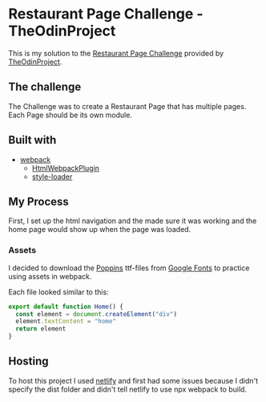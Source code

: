 # Restaurant Page Challenge - TheOdinProject
This is my solution to the [Restaurant Page Challenge](https://www.theodinproject.com/lessons/node-path-javascript-restaurant-page) provided by [TheOdinProject](https://TheOdinProject.com).

## The challenge
The Challenge was to create a Restaurant Page that has multiple pages. Each Page should be its own module.

## Built with
- [webpack](https://webpack.js.org/)
  - [HtmlWebpackPlugin](https://webpack.js.org/plugins/html-webpack-plugin/)
  - [style-loader](https://webpack.js.org/loaders/style-loader/)

## My Process
First, I set up the html navigation and the made sure it was working and the home page would show up when the page was loaded.

### Assets
I decided to download the [Poppins](https://fonts.google.com/specimen/Poppins) ttf-files from [Google Fonts](https://fonts.google.com/) to practice using assets in webpack.


Each file looked similar to this:
```js
export default function Home() {
  const element = document.createElement("div")
  element.textContent = "home"
  return element
}
```

## Hosting
To host this project I used [netlify](https://netlify.com) and first had some issues because I didn't specify the dist folder and didn't tell netlify to use npx webpack to build.